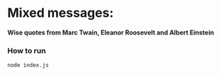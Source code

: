 # Mixed messages:
 __Wise quotes from Marc Twain, Eleanor Roosevelt and Albert Einstein__


### How to run
```
node index.js 
```
